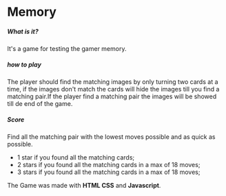 # Memory 

##### What is it? 
It's a game for testing the gamer memory.

##### how to play
 The player should find the matching images by only turning two cards at a time, if the images don't match the cards will hide the images till you find a matching pair.If the player find a matching pair the images will be showed till de end of the game.

##### Score
Find all the matching pair with the lowest moves possible and as quick as possible.
- 1 star  if you found all the matching cards;
- 2 stars if you found all the matching cards in a max of 18 moves;
- 3 stars if you found all the matching cards in a max of 18 moves;

 The Game was made with **HTML CSS** and **Javascript**.
